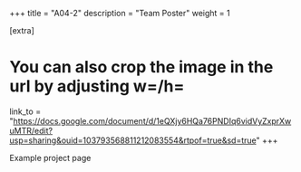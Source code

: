 +++
title = "A04-2"
description = "Team Poster"
weight = 1

[extra]
# You can also crop the image in the url by adjusting w=/h=
link_to = "https://docs.google.com/document/d/1eQXjy6HQa76PNDIq6vidVyZxprXwuMTR/edit?usp=sharing&ouid=103793568811212083554&rtpof=true&sd=true"
+++

Example project page
